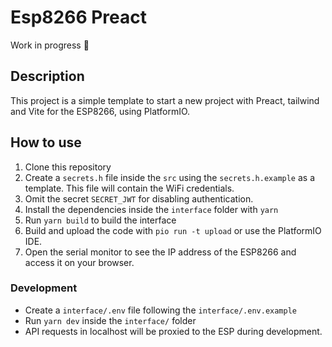 # Esp8266 Preact

Work in progress 🚧

## Description

This project is a simple template to start a new project with Preact, tailwind and Vite for the ESP8266, using PlatformIO.

## How to use

1. Clone this repository
2. Create a `secrets.h` file inside the `src` using the `secrets.h.example` as a template. This file will contain the WiFi credentials.
3. Omit the secret `SECRET_JWT` for disabling authentication.
4. Install the dependencies inside the `interface` folder with `yarn`
5. Run `yarn build` to build the interface
6. Build and upload the code with `pio run -t upload` or use the PlatformIO IDE.
7. Open the serial monitor to see the IP address of the ESP8266 and access it on your browser.

### Development

- Create a `interface/.env` file following the `interface/.env.example`
- Run `yarn dev` inside the `interface/` folder
- API requests in localhost will be proxied to the ESP during development.